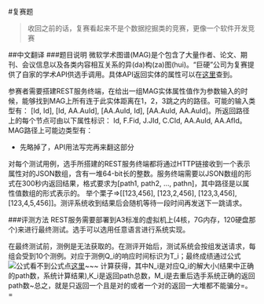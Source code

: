 #复赛题
> 收回之前的话，复赛看起来不是个数据挖掘类的竞赛，更像一个软件开发竞赛

##中文翻译
###题目说明
微软学术图谱(MAG)是个包含了大量作者、论文、期刊、会议信息以及各类内容相互关系的异(da)构(za)图(hui)。“巨硬”公司为复赛提供了自家的学术API供选手调用。具体API返回实体的属性可以在[这里](https://www.microsoft.com/cognitive-services/en-us/academic-knowledge-api/documentation/EntityAttributes)查到。

参赛者需要搭建REST服务终端，在给出一组MAG实体属性值作为参数输入的时候，能够找到MAG上所有连于此实体距离在1，2，3跳之内的路径。可能的输入类型有：
[Id, Id], [Id, AA.AuId], [AA.AuId, Id], [AA.AuId, AA.AuId]。所返回路径上的每个节点可由以下属性标识：
 Id, F.Fid, J.JId, C.CId, AA.AuId, AA.AfId。MAG路径上可能边类型有：
 + 先略掉了，API用法写完再来翻这部分
 
 对每个测试用例，选手所搭建的REST服务终端都将通过HTTP链接收到一个表示属性对的JSON数组，含有一堆64-bit长的整数。服务终端需要以JSON数组的形式在300秒内返回结果，格式要求为[path1, path2, …, pathn]，其中路径是以属性值数组的形式表示的。
 举个栗子=>[[123,456], [123,2,456], [123,3,456], [123,4,5,456]]。测评系统收到结果后会随机等待一段时间再发送下一跳请求。
 
###评测方法
 REST服务需要部署到A3标准的虚拟机上(4核，7G内存，120硬盘那个)来进行最终测试。选手可以选用任意语言进行系统实现。
 
 在最终测试前，测例是无法获取的。在测评开始后，测试系统会按组发送请求，每组会受到10个测例。对应于测例Q_i的响应时间标识为T_i；最终成绩通过公式
 ![公式](https://studentclub.msra.cn/static/images/bop/2016/score.png)看不到公式点[这里](https://studentclub.msra.cn/static/images/bop/2016/score.png)~~~
 计算获得，其中N_i是对应Q_i的解大小(结果中正确的path数，系统计算结果),K_i是返回path总数，M_i是去重后选手系统正确的返回path数~总之，就是只返回一个且是对的或者一个对的返回一大堆都不能骗分=。=
